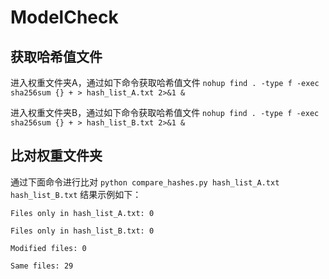 # ModelCheck

## 获取哈希值文件
进入权重文件夹A，通过如下命令获取哈希值文件
`nohup find . -type f -exec sha256sum {} + > hash_list_A.txt 2>&1 &`

进入权重文件夹B，通过如下命令获取哈希值文件
`nohup find . -type f -exec sha256sum {} + > hash_list_B.txt 2>&1 &`

## 比对权重文件夹
通过下面命令进行比对
`python compare_hashes.py hash_list_A.txt hash_list_B.txt`
结果示例如下：

```
Files only in hash_list_A.txt: 0

Files only in hash_list_B.txt: 0

Modified files: 0

Same files: 29
```